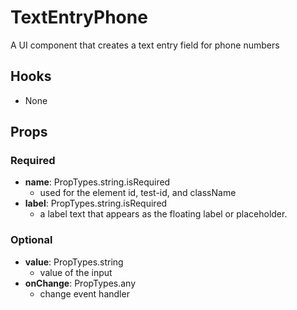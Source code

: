# TextEntryPhone

A UI component that creates a text entry field for phone numbers

## Hooks

* None

## Props

### Required
* **name**: PropTypes.string.isRequired
    * used for the element id, test-id, and className
* **label**: PropTypes.string.isRequired
    * a label text that appears as the floating label or placeholder.

### Optional
* **value**: PropTypes.string
    * value of the input
* **onChange**: PropTypes.any
    * change event handler

